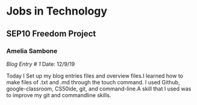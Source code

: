 # Jobs in Technology
## SEP10 Freedom Project
### Amelia Sambone

*Blog Entry # 1*						     Date: 12/9/19


Today I Set up my blog entries files and overview files.I learned how to make files of .txt and .md through the touch command.
I used Github, google-classroom, CS50ide, git, and command-line.A skill that I used was to improve my git and commandline skills.





